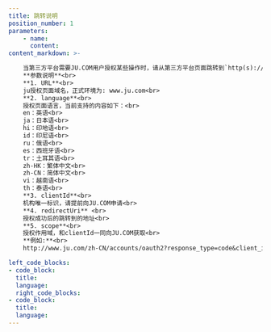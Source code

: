 ```yaml
---
title: 跳转说明
position_number: 1
parameters:
    - name:
      content:
content_markdown: >-

    当第三方平台需要JU.COM用户授权某些操作时，请从第三方平台页面跳转到`http(s)://{URL}/{language}/accounts/oauth2?response_type=code&client_id={clientId}&redirect_uri={redirectUri}&scope={scope}`<br>
    **参数说明**<br>
    **1. URL**<br>
    ju授权页面域名，正式环境为: www.ju.com<br>
    **2. language**<br> 
    授权页面语言，当前支持的内容如下：<br>
    en：英语<br>
    ja：日本语<br>
    hi：印地语<br>
    id：印尼语<br>
    ru：俄语<br>
    es：西班牙语<br>
    tr：土耳其语<br>
    zh-HK：繁体中文<br>
    zh-CN：简体中文<br>
    vi：越南语<br>
    th：泰语<br>
    **3. clientId**<br>
    机构唯一标识，请提前向JU.COM申请<br>
    **4. redirectUri** <br>
    授权成功后的跳转到的地址<br>
    **5. scope**<br>
    授权作用域，和clientId一同向JU.COM获取<br>
    **例如:**<br>
    http://www.ju.com/zh-CN/accounts/oauth2?response_type=code&client_id=DDJ7BLK49YUCL97S&redirect_uri=https%3A%2F%2Fwww.baidu.com&scope=userinfo

left_code_blocks:
- code_block:
  title:
  language:
  right_code_blocks:
- code_block:
  title:
  language:
---
```



